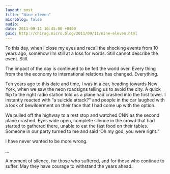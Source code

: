 ```yaml
---
layout: post
title: "Nine eleven"
microblog: false
audio: 
date: 2011-09-11 16:45:00 +0400
guid: http://chirag.micro.blog/2011/09/11/nine-eleven.html
---
```

<p>To this day, when I close my eyes and recall the shocking events from 10 years ago, somehow I’m still at a loss for words. Still cannot describe the event. Still.</p>
<p>The impact of the day is continued to be felt the world over. Every thing from the the economy to international relations has changed. Everything.</p>
<p>Ten years ago to this date and time, I was in a car, heading towards New York, when we saw the neon roadsigns telling us to avoid the city. A quick flip to the right radio station told us a plane had crashed into the first tower. I instantly reacted with “a suicide attack?” and people in the car laughed with a look of bewilderment on their face that I had come up with the option.</p>
<p>We pulled off the highway to a rest stop and watched CNN as the second plane crashed. Eyes wide open, complete silence in the crowd that had started to gathered there, unable to eat the fast food on their tables. Someone in our party turned to me and said ‘Oh my god, you were right.“</p>
<p>I have never wanted to be more wrong.</p>
<p>…</p>
<p>A moment of silence, for those who suffered, and for those who continue to suffer. May they have courage to withstand the years ahead.</p>
